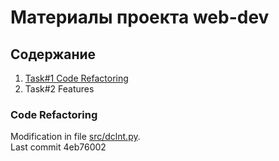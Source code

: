 # Материалы проекта web-dev

## Содержание
1. [Task#1 Code Refactoring](#code-refactoring)
2. Task#2 Features

### Code Refactoring <br>
Modification in file [src/dclnt.py](src/dclnt.py).<br>
Last commit 4eb76002<br>
